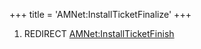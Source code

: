 +++
title = 'AMNet:InstallTicketFinalize'
+++

1.  REDIRECT
    [AMNet:InstallTicketFinish](AMNet:InstallTicketFinish "wikilink")
